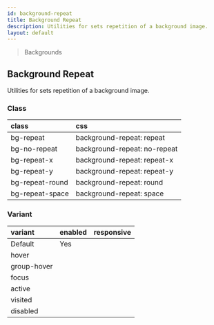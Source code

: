 ```yaml
---
id: background-repeat
title: Background Repeat
description: Utilities for sets repetition of a background image.
layout: default
---
```


> Backgrounds

## Background Repeat

Utilities for sets repetition of a background image.

### Class

| <span class="px-3 py-1 text-white bg-charcoal-100 rounded-full">class</span> | <span class="px-3 py-1 text-white bg-charcoal-100 rounded-full">css</span> |
|:--|:--|
| bg-repeat | background-repeat: repeat |
| bg-no-repeat | background-repeat: no-repeat |
| bg-repeat-x | background-repeat: repeat-x |
| bg-repeat-y | background-repeat: repeat-y |
| bg-repeat-round | background-repeat: round |
| bg-repeat-space | background-repeat: space |

### Variant

| <span class="px-3 py-1 text-white bg-charcoal-100 rounded-full">variant</span> | <span class="px-3 py-1 text-white bg-charcoal-100 rounded-full">enabled</span> | <span class="px-3 py-1 text-white bg-charcoal-100 rounded-full">responsive</span> |
|:--|:--|:--|
| Default | Yes | |
| hover| | |
| group-hover | | |
| focus | | |
| active | | |
| visited | | |
| disabled | | |